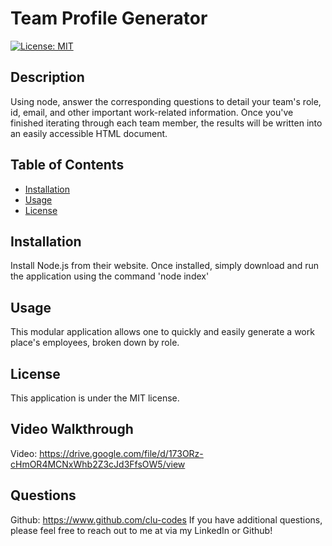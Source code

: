 # Team Profile Generator 
[![License: MIT](https://img.shields.io/badge/License-MIT-yellow.svg)](https://opensource.org/licenses/MIT)

## Description
Using node, answer the corresponding questions to detail your team's role, id, email, and other important work-related information. Once you've finished iterating through each team member, the results will be written into an easily accessible HTML document.

## Table of Contents
- [Installation](#Installation)
- [Usage](#Usage)
- [License](#License)


## Installation
Install Node.js from their website. Once installed, simply download and run the application using the command 'node index'

## Usage
This modular application allows one to quickly and easily generate a work place's employees, broken down by role. 

## License
This application is under the MIT license.

## Video Walkthrough
Video: https://drive.google.com/file/d/173ORz-cHmOR4MCNxWhb2Z3cJd3FfsOW5/view



## Questions
Github: https://www.github.com/clu-codes
If you have additional questions, please feel free to reach out to me at via my LinkedIn or Github! 